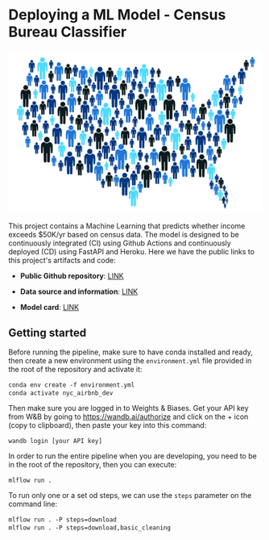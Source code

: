 # Deploying a ML Model - Census Bureau Classifier

![](./images/census-map-of-people.jpg)

This project contains a Machine Learning that predicts whether income exceeds $50K/yr based on census data. The model is designed to be continuously integrated (CI) using Github Actions and continuously deployed (CD) using FastAPI and Heroku. Here we have the public links to this project's artifacts and code:

* **Public Github repository**: [LINK](https://github.com/jledesmau/census_pr3)

* **Data source and information**: [LINK](https://archive.ics.uci.edu/ml/datasets/census+income)

* **Model card**: [LINK](https://github.com/jledesmau/census_pr3/blob/master/model_card.md)

## Getting started

Before running the pipeline, make sure to have conda installed and ready, then create a new environment using the `environment.yml` file provided in the root of the repository and activate it:

```
conda env create -f environment.yml
conda activate nyc_airbnb_dev
```

Then make sure you are logged in to Weights & Biases. Get your API key from W&B by going to https://wandb.ai/authorize and click on the + icon (copy to clipboard), then paste your key into this command:

```
wandb login [your API key]
```

In order to run the entire pipeline when you are developing, you need to be in the root of the repository, then you can execute:

```
mlflow run .
```

To run only one or a set od steps, we can use the `steps` parameter on the command line:

```
mlflow run . -P steps=download
mlflow run . -P steps=download,basic_cleaning
```